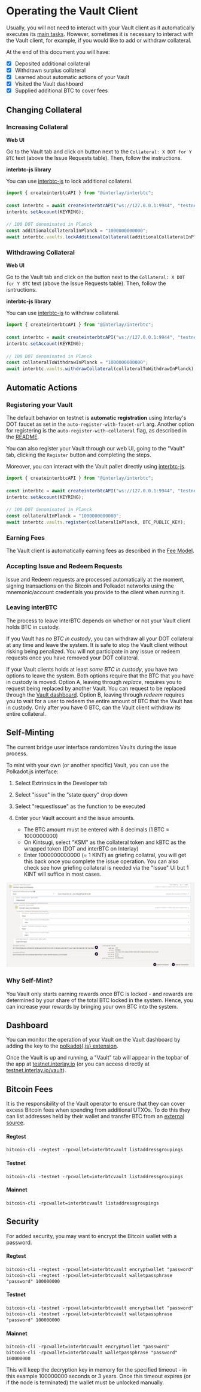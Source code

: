 # Operating the Vault Client

Usually, you will not need to interact with your Vault client as it automatically executes its [main tasks](vault/overview?id=what-do-vaults-do).
However, sometimes it is necessary to interact with the Vault client, for example, if you would like to add or withdraw collateral.

At the end of this document you will have:

- [x] Deposited additional collateral
- [x] Withdrawn surplus collateral
- [x] Learned about automatic actions of your Vault
- [x] Visited the Vault dashboard
- [x] Supplied additional BTC to cover fees

## Changing Collateral

### Increasing Collateral

**Web UI**

Go to the Vault tab and click on button next to the `Collateral: X DOT for Y BTC` text (above the Issue Requests table). Then, follow the instructions.

**interbtc-js library**

You can use [interbtc-js](https://github.com/interlay/interbtc-js) to lock additional collateral.

```js
import { createinterbtcAPI } from "@interlay/interbtc";

const interbtc = await createinterbtcAPI("ws://127.0.0.1:9944", "testnet");
interbtc.setAccount(KEYRING);

// 100 DOT denominated in Planck
const additionalCollateralInPlanck = "1000000000000";
await interbtc.vaults.lockAdditionalCollateral(additionalCollateralInPlanck);
```

### Withdrawing Collateral

**Web UI**

Go to the Vault tab and click on the button next to the `Collateral: X DOT for Y BTC` text (above the Issue Requests table). Then, follow the isntructions.

**interbtc-js library**

You can use [interbtc-js](https://github.com/interlay/interbtc-js) to withdraw collateral.

```js
import { createinterbtcAPI } from "@interlay/interbtc";

const interbtc = await createinterbtcAPI("ws://127.0.0.1:9944", "testnet");
interbtc.setAccount(KEYRING);

// 100 DOT denominated in Planck
const collateralToWithdrawInPlanck = "1000000000000";
await interbtc.vaults.withdrawCollateral(collateralToWithdrawInPlanck);
```

## Automatic Actions

### Registering your Vault

The default behavior on testnet is **automatic registration** using Interlay's DOT faucet as set in the `auto-register-with-faucet-url` arg. Another option for registering is the `auto-register-with-collateral` flag, as described in the [README](https://github.com/interlay/interbtc-clients/tree/master/vault).

You can also register your Vault through our web UI, going to the "Vault" tab, clicking the `Register` button and completing the steps.

Moreover, you can interact with the Vault pallet directly using [interbtc-js](https://github.com/interlay/interbtc-js).

```js
import { createinterbtcAPI } from "@interlay/interbtc";

const interbtc = await createinterbtcAPI("ws://127.0.0.1:9944", "testnet");
interbtc.setAccount(KEYRING);

// 100 DOT denominated in Planck
const collateralInPlanck = "1000000000000";
await interbtc.vaults.register(collateralInPlanck, BTC_PUBLIC_KEY);
```

### Earning Fees

The Vault client is automatically earning fees as described in the [Fee Model](vault/overview?id=fee-model).

### Accepting Issue and Redeem Requests

Issue and Redeem requests are processed automatically at the moment, signing transactions on the Bitcoin and Polkadot networks using the mnemonic/account credentials you provide to the client when running it.

### Leaving interBTC

The process to leave interBTC depends on whether or not your Vault client holds BTC in custody.

If you Vault has _no BTC in custody_, you can withdraw all your DOT collateral at any time and leave the system. It is safe to stop the Vault client without risking being penalized. You will not participate in any issue or redeem requests once you have removed your DOT collateral.

If your Vault clients holds at least _some BTC in custody_, you have two options to leave the system. Both options require that the BTC that you have in custody is moved. Option A, leaving through _replace_, requires you to request being replaced by another Vault. You can request to be replaced through the [Vault dashboard](https://testnet.interlay.io/vault). Option B, leaving through _redeem_ requires you to wait for a user to redeem the entire amount of BTC that the Vault has in custody. Only after you have 0 BTC, can the Vault client withdraw its entire collateral.

## Self-Minting 

The current bridge user interface randomizes Vaults during the issue process. 

To mint with your own (or another specific) Vault, you can use the Polkadot.js interface:

1. Select Extrinsics in the Developer tab
2. Select "issue" in the "state query" drop down
3. Select "requestIssue" as the function to be executed
4. Enter your Vault account and the issue amounts. 

   -  The BTC amount must be entered with 8 decimals (1 BTC = 1000000000)
   -  On Kintsugi, select "KSM" as the collateral token and kBTC as the wrapped token (DOT and interBTC on Interlay)
   -  Enter 1000000000000 (= 1 KINT) as griefing collatral, you will get this back once you complete the issue operation. You can also check see how griefing collateral is needed via the "Issue" UI but 1 KINT will suffice in most cases.  


![Screenshot: self-minting via Polkadot.js Developer tab](../_assets/img/guide/self-mint.png)

### Why Self-Mint?

You Vault only starts earning rewards once BTC is locked - and rewards are determined by your share of the total BTC locked in the system. Hence, you can increase your rewards by bringing your own BTC into the system. 

## Dashboard

You can monitor the operation of your Vault on the Vault dashboard by adding the key to the [polkadot{.js} extension](https://polkadot.js.org/extension/).

Once the Vault is up and running, a "Vault" tab will appear in the topbar of the app at [testnet.interlay.io](https://testnet.interlay.io/) (or you can access directly at [testnet.interlay.io/vault](https://testnet.interlay.io/vault)).

## Bitcoin Fees

It is the responsibility of the Vault operator to ensure that they can cover excess Bitcoin fees when spending from additional UTXOs. To do this they can list addresses held by their wallet and transfer BTC from an [external source](https://bitcoin.org/en/exchanges).

<!-- tabs:start -->

#### **Regtest**

```shell
bitcoin-cli -regtest -rpcwallet=interbtcvault listaddressgroupings
```

#### **Testnet**

```shell
bitcoin-cli -testnet -rpcwallet=interbtcvault listaddressgroupings
```

#### **Mainnet**

```shell
bitcoin-cli -rpcwallet=interbtcvault listaddressgroupings
```

<!-- tabs:end -->

## Security

For added security, you may want to encrypt the Bitcoin wallet with a password.

<!-- tabs:start -->

#### **Regtest**

```shell
bitcoin-cli -regtest -rpcwallet=interbtcvault encryptwallet "password"
bitcoin-cli -regtest -rpcwallet=interbtcvault walletpassphrase "password" 100000000
```

#### **Testnet**

```shell
bitcoin-cli -testnet -rpcwallet=interbtcvault encryptwallet "password"
bitcoin-cli -testnet -rpcwallet=interbtcvault walletpassphrase "password" 100000000
```

#### **Mainnet**

```shell
bitcoin-cli -rpcwallet=interbtcvault encryptwallet "password"
bitcoin-cli -rpcwallet=interbtcvault walletpassphrase "password" 100000000
```

<!-- tabs:end -->

This will keep the decryption key in memory for the specified timeout - in this example 100000000 seconds or 3 years.
Once this timeout expires (or if the node is terminated) the wallet must be unlocked manually.
